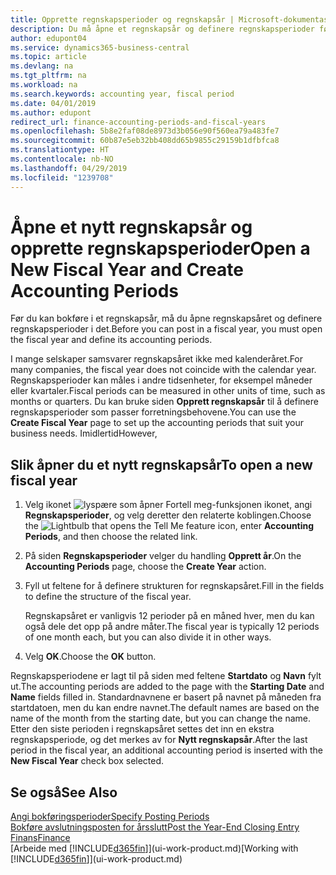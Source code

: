 ```yaml
---
title: Opprette regnskapsperioder og regnskapsår | Microsoft-dokumentasjon
description: Du må åpne et regnskapsår og definere regnskapsperioder før du kan bokføre i regnskapsåret.
author: edupont04
ms.service: dynamics365-business-central
ms.topic: article
ms.devlang: na
ms.tgt_pltfrm: na
ms.workload: na
ms.search.keywords: accounting year, fiscal period
ms.date: 04/01/2019
ms.author: edupont
redirect_url: finance-accounting-periods-and-fiscal-years
ms.openlocfilehash: 5b8e2faf08de8973d3b056e90f560ea79a483fe7
ms.sourcegitcommit: 60b87e5eb32bb408dd65b9855c29159b1dfbfca8
ms.translationtype: HT
ms.contentlocale: nb-NO
ms.lasthandoff: 04/29/2019
ms.locfileid: "1239708"
---
```

# <a name="open-a-new-fiscal-year-and-create-accounting-periods"></a><span data-ttu-id="56bd8-103">Åpne et nytt regnskapsår og opprette regnskapsperioder</span><span class="sxs-lookup"><span data-stu-id="56bd8-103">Open a New Fiscal Year and Create Accounting Periods</span></span>
<span data-ttu-id="56bd8-104">Før du kan bokføre i et regnskapsår, må du åpne regnskapsåret og definere regnskapsperioder i det.</span><span class="sxs-lookup"><span data-stu-id="56bd8-104">Before you can post in a fiscal year, you must open the fiscal year and define its accounting periods.</span></span>  

<span data-ttu-id="56bd8-105">I mange selskaper samsvarer regnskapsåret ikke med kalenderåret.</span><span class="sxs-lookup"><span data-stu-id="56bd8-105">For many companies, the fiscal year does not coincide with the calendar year.</span></span> <span data-ttu-id="56bd8-106">Regnskapsperioder kan måles i andre tidsenheter, for eksempel måneder eller kvartaler.</span><span class="sxs-lookup"><span data-stu-id="56bd8-106">Fiscal periods can be measured in other units of time, such as months or quarters.</span></span> <span data-ttu-id="56bd8-107">Du kan bruke siden **Opprett regnskapsår** til å definere regnskapsperioder som passer forretningsbehovene.</span><span class="sxs-lookup"><span data-stu-id="56bd8-107">You can use the **Create Fiscal Year** page to set up the accounting periods that suit your business needs.</span></span> <span data-ttu-id="56bd8-108">Imidlertid</span><span class="sxs-lookup"><span data-stu-id="56bd8-108">However,</span></span>   

## <a name="to-open-a-new-fiscal-year"></a><span data-ttu-id="56bd8-109">Slik åpner du et nytt regnskapsår</span><span class="sxs-lookup"><span data-stu-id="56bd8-109">To open a new fiscal year</span></span>
1. <span data-ttu-id="56bd8-110">Velg ikonet ![lyspære som åpner Fortell meg-funksjonen](media/ui-search/search_small.png "Fortell hva du vil gjøre") ikonet, angi **Regnskapsperioder**, og velg deretter den relaterte koblingen.</span><span class="sxs-lookup"><span data-stu-id="56bd8-110">Choose the ![Lightbulb that opens the Tell Me feature](media/ui-search/search_small.png "Tell me what you want to do") icon, enter **Accounting Periods**, and then choose the related link.</span></span>
2. <span data-ttu-id="56bd8-111">På siden **Regnskapsperioder** velger du handling **Opprett år**.</span><span class="sxs-lookup"><span data-stu-id="56bd8-111">On the **Accounting Periods** page, choose the **Create Year** action.</span></span>
3. <span data-ttu-id="56bd8-112">Fyll ut feltene for å definere strukturen for regnskapsåret.</span><span class="sxs-lookup"><span data-stu-id="56bd8-112">Fill in the fields to define the structure of the fiscal year.</span></span>

    <span data-ttu-id="56bd8-113">Regnskapsåret er vanligvis 12 perioder på en måned hver, men du kan også dele det opp på andre måter.</span><span class="sxs-lookup"><span data-stu-id="56bd8-113">The fiscal year is typically 12 periods of one month each, but you can also divide it in other ways.</span></span>
4. <span data-ttu-id="56bd8-114">Velg **OK**.</span><span class="sxs-lookup"><span data-stu-id="56bd8-114">Choose the **OK** button.</span></span>

<span data-ttu-id="56bd8-115">Regnskapsperiodene er lagt til på siden med feltene **Startdato** og **Navn** fylt ut.</span><span class="sxs-lookup"><span data-stu-id="56bd8-115">The accounting periods are added to the page with the **Starting Date** and **Name** fields filled in.</span></span> <span data-ttu-id="56bd8-116">Standardnavnene er basert på navnet på måneden fra startdatoen, men du kan endre navnet.</span><span class="sxs-lookup"><span data-stu-id="56bd8-116">The default names are based on the name of the month from the starting date, but you can change the name.</span></span> <span data-ttu-id="56bd8-117">Etter den siste perioden i regnskapsåret settes det inn en ekstra regnskapsperiode, og det merkes av for **Nytt regnskapsår**.</span><span class="sxs-lookup"><span data-stu-id="56bd8-117">After the last period in the fiscal year, an additional accounting period is inserted with the **New Fiscal Year** check box selected.</span></span>  


## <a name="see-also"></a><span data-ttu-id="56bd8-118">Se også</span><span class="sxs-lookup"><span data-stu-id="56bd8-118">See Also</span></span>
[<span data-ttu-id="56bd8-119">Angi bokføringsperioder</span><span class="sxs-lookup"><span data-stu-id="56bd8-119">Specify Posting Periods</span></span>](finance-how-specify-posting-periods.md)  
[<span data-ttu-id="56bd8-120">Bokføre avslutningsposten for årsslutt</span><span class="sxs-lookup"><span data-stu-id="56bd8-120">Post the Year-End Closing Entry</span></span>](year-how-post-year-end-close-entry.md)  
[<span data-ttu-id="56bd8-121">Finans</span><span class="sxs-lookup"><span data-stu-id="56bd8-121">Finance</span></span>](finance.md)  
<span data-ttu-id="56bd8-122">[Arbeide med [!INCLUDE[d365fin](includes/d365fin_md.md)]](ui-work-product.md)</span><span class="sxs-lookup"><span data-stu-id="56bd8-122">[Working with [!INCLUDE[d365fin](includes/d365fin_md.md)]](ui-work-product.md)</span></span>
